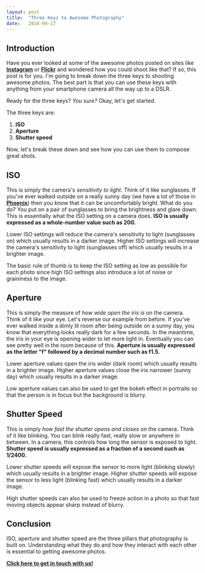 ```yaml
---
layout: post
title:  "Three Keys to Awesome Photography"
date:   2018-09-17
---
```


## Introduction

Have you ever looked at some of the awesome photos posted on sites like [**Instagram**](https://www.instagram.com/) or [**Flickr**](https://www.flickr.com/) and wondered how you could shoot like that?  If so, this post is for you.  I'm going to break down the three keys to shooting awesome photos.  The best part is that you can use these keys with anything from your smartphone camera all the way up to a DSLR.

Ready for the three keys?  *You sure?*  Okay, let's get started.

The three keys are:

1. **ISO**
2. **Aperture**
3. **Shutter speed**

Now, let's break these down and see how you can use them to compose great shots.

## ISO

This is simply the camera's *sensitivity to light*.  Think of it like sunglasses.  If you've ever walked outside on a really sunny day (we have a lot of those in [**Phoenix**](https://en.wikipedia.org/wiki/Phoenix,_Arizona)) then you know that it can be uncomfortably bright.  What do you do?  You put on a pair of sunglasses to bring the brightness and glare down.  This is essentially what the ISO setting on a camera does.  **ISO is usually expressed as a whole-number value such as 200.**

Lower ISO settings will reduce the camera's sensitivity to light (sunglasses on) which usually results in a darker image.  Higher ISO settings will increase the camera's sensitivity to light (sunglasses off) which usually results in a brighter image.

The basic rule of thumb is to keep the ISO setting as low as possible for each photo since high ISO settings also introduce a lot of noise or graininess to the image.

## Aperture

This is simply the measure of *how wide open the iris is* on the camera.  Think of it like your eye.  Let's reverse our example from before.  If you've ever walked inside a dimly lit room after being outside on a sunny day, you know that everything looks really dark for a few seconds.  In the meantime, the iris in your eye is opening wider to let more light in.  Eventually you can see pretty well in the room because of this.  **Aperture is usually expressed as the letter "f" followed by a decimal number such as f1.5.**

Lower aperture values open the iris wider (dark room) which usually results in a brighter image.  Higher aperture values close the iris narrower (sunny day) which usually results in a darker image.

Low aperture values can also be used to get the bokeh effect in portraits so that the person is in focus but the background is blurry.

## Shutter Speed

This is simply *how fast the shutter opens and closes* on the camera.  Think of it like blinking.  You can blink really fast, really slow or anywhere in between.  In a camera, this controls how long the sensor is exposed to light.  **Shutter speed is usually expressed as a fraction of a second such as 1/2400.**

Lower shutter speeds will expose the sensor to more light (blinking slowly) which usually results in a brighter image.  Higher shutter speeds will expose the sensor to less light (blinking fast) which usually results in a darker image.

High shutter speeds can also be used to freeze action in a photo so that fast moving objects appear sharp instead of blurry.

## Conclusion

ISO, aperture and shutter speed are the three pillars that photography is built on.  Understanding what they do and how they interact with each other is essential to getting awesome photos.

**<a href="mailto:help@techiesupport.co">Click here to get in touch with us!</a>**
